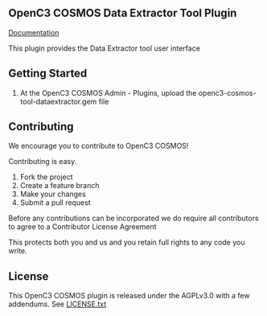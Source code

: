 ## OpenC3 COSMOS Data Extractor Tool Plugin

[Documentation](https://openc3.com)

This plugin provides the Data Extractor tool user interface

## Getting Started

1.  At the OpenC3 COSMOS Admin - Plugins, upload the openc3-cosmos-tool-dataextractor.gem file

## Contributing

We encourage you to contribute to OpenC3 COSMOS!

Contributing is easy.

1. Fork the project
2. Create a feature branch
3. Make your changes
4. Submit a pull request

Before any contributions can be incorporated we do require all contributors to agree to a Contributor License Agreement

This protects both you and us and you retain full rights to any code you write.

## License

This OpenC3 COSMOS plugin is released under the AGPLv3.0 with a few addendums. See [LICENSE.txt](LICENSE.txt)

